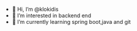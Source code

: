 - 👋 Hi, I’m @klokidis
- 👀 I’m interested in backend end
- 🌱 I’m currently learning spring boot,java and git

<!---
klokidis/klokidis is a ✨ special ✨ repository because its `README.md` (this file) appears on your GitHub profile.
You can click the Preview link to take a look at your changes.
--->

